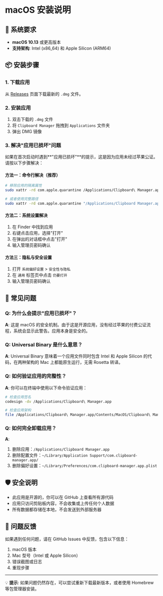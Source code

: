# macOS 安装说明

## 📱 系统要求

- **macOS 10.13** 或更高版本
- **支持架构**: Intel (x86_64) 和 Apple Silicon (ARM64)

## 📦 安装步骤

### 1. 下载应用
从 [Releases](https://github.com/your-repo/releases) 页面下载最新的 `.dmg` 文件。

### 2. 安装应用
1. 双击下载的 `.dmg` 文件
2. 将 `Clipboard Manager` 拖拽到 `Applications` 文件夹
3. 弹出 DMG 镜像

### 3. 解决"应用已损坏"问题

如果在首次启动时遇到**"应用已损坏"**的提示，这是因为应用未经过苹果公证。请按以下步骤解决：

#### 方法一：命令行解决（推荐）
```bash
# 移除应用的隔离属性
sudo xattr -rd com.apple.quarantine /Applications/Clipboard\ Manager.app

# 或者使用完整路径
sudo xattr -rd com.apple.quarantine "/Applications/Clipboard Manager.app"
```

#### 方法二：系统设置解决
1. 在 Finder 中找到应用
2. 右键点击应用，选择"打开"
3. 在弹出的对话框中点击"打开"
4. 输入管理员密码确认

#### 方法三：隐私与安全设置
1. 打开 `系统偏好设置` > `安全性与隐私`
2. 在 `通用` 标签页中点击 `仍要打开`
3. 输入管理员密码确认

## 🔧 常见问题

### Q: 为什么会提示"应用已损坏"？
**A**: 这是 macOS 的安全机制。由于这是开源应用，没有经过苹果的付费公证流程，系统会显示此警告。应用本身是安全的。

### Q: Universal Binary 是什么意思？
**A**: Universal Binary 意味着一个应用文件同时包含 Intel 和 Apple Silicon 的代码，在两种架构的 Mac 上都能原生运行，无需 Rosetta 转译。

### Q: 如何验证应用的完整性？
**A**: 你可以在终端中使用以下命令验证应用：
```bash
# 检查应用签名
codesign -dv /Applications/Clipboard\ Manager.app

# 检查应用架构
file /Applications/Clipboard\ Manager.app/Contents/MacOS/Clipboard\ Manager
```

### Q: 如何完全卸载应用？
**A**: 
1. 删除应用：`/Applications/Clipboard Manager.app`
2. 删除配置文件：`~/Library/Application Support/com.clipboard-manager.app/`
3. 删除偏好设置：`~/Library/Preferences/com.clipboard-manager.app.plist`

## 🛡️ 安全说明

- 此应用是开源的，你可以在 GitHub 上查看所有源代码
- 应用只访问剪贴板内容，不会收集或上传任何个人数据
- 所有数据都存储在本地，不会发送到外部服务器

## 🐛 问题反馈

如果遇到任何问题，请在 GitHub Issues 中反馈，包含以下信息：

1. macOS 版本
2. Mac 型号（Intel 或 Apple Silicon）
3. 错误截图或日志
4. 重现步骤

---

💡 **提示**: 如果问题仍然存在，可以尝试重新下载最新版本，或者使用 Homebrew 等包管理器安装。 